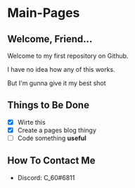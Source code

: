 # Main-Pages

## Welcome, Friend...

Welcome to my first repository on Github.

I have no idea how any of this works.

But I'm gunna give it my best shot

## Things to Be Done

- [x] Wirte this
- [x] Create a pages blog thingy
- [ ] Code something **useful**

## How To Contact Me

- Discord: C_60#6811
